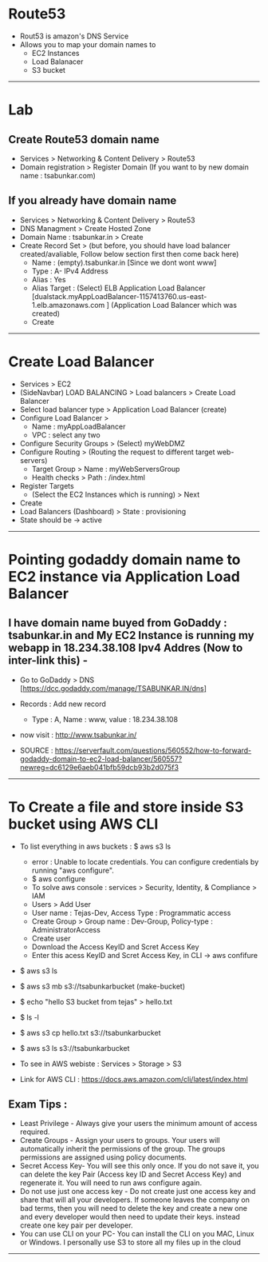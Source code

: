 # Route53

- Rout53 is amazon's DNS Service
- Allows you to map your domain names to
  - EC2 Instances
  - Load Balanacer
  - S3 bucket

---

# Lab

## Create Route53 domain name

- Services > Networking & Content Delivery > Route53
- Domain registration > Register Domain (If you want to by new domain name : tsabunkar.com)

## If you already have domain name

- Services > Networking & Content Delivery > Route53
- DNS Managment > Create Hosted Zone
- Domain Name : tsabunkar.in > Create
- Create Record Set > (but before, you should have load balancer created/avaliable, Follow below section first then come back here)
  - Name : (empty).tsabunkar.in [Since we dont wont www]
  - Type : A- IPv4 Address
  - Alias : Yes
  - Alias Target : (Select) ELB Application Load Balancer [dualstack.myAppLoadBalancer-1157413760.us-east-1.elb.amazonaws.com ] (Application Load Balancer which was created)
  - Create

---

# Create Load Balancer

- Services > EC2
- (SideNavbar) LOAD BALANCING > Load balancers > Create Load Balancer
- Select load balancer type > Application Load Balancer (create)
- Configure Load Balancer >
  - Name : myAppLoadBalancer
  - VPC : select any two
- Configure Security Groups > (Select) myWebDMZ
- Configure Routing > (Routing the request to different target web-servers)
  - Target Group > Name : myWebServersGroup
  - Health checks > Path : /index.html
- Register Targets
  - (Select the EC2 Instances which is running) > Next
- Create
- Load Balancers (Dashboard) > State : provisioning
- State should be -> active

---

# Pointing godaddy domain name to EC2 instance via Application Load Balancer

## I have domain name buyed from GoDaddy : tsabunkar.in and My EC2 Instance is running my webapp in 18.234.38.108 Ipv4 Addres (Now to inter-link this) -

- Go to GoDaddy > DNS [https://dcc.godaddy.com/manage/TSABUNKAR.IN/dns]
- Records : Add new record
  - Type : A, Name : www, value : 18.234.38.108
- now visit : http://www.tsabunkar.in/

- SOURCE : https://serverfault.com/questions/560552/how-to-forward-godaddy-domain-to-ec2-load-balancer/560557?newreg=dc6129e6aeb041bfb59dcb93b2d075f3

---

# To Create a file and store inside S3 bucket using AWS CLI

- To list everything in aws buckets : \$ aws s3 ls
  - error : Unable to locate credentials. You can configure credentials by running "aws configure".
  - \$ aws configure
  - To solve aws console : services > Security, Identity, & Compliance > IAM
  - Users > Add User
  - User name : Tejas-Dev, Access Type : Programmatic access
  - Create Group > Group name : Dev-Group, Policy-type : AdministratorAccess
  - Create user
  - Download the Access KeyID and Scret Access Key
  - Enter this acess KeyID and Scret Access Key, in CLI -> aws confifure
- \$ aws s3 ls
- \$ aws s3 mb s3://tsabunkarbucket (make-bucket)
- \$ echo "hello S3 bucket from tejas" > hello.txt
- \$ ls -l
- \$ aws s3 cp hello.txt s3://tsabunkarbucket
- \$ aws s3 ls s3://tsabunkarbucket

- To see in AWS webiste : Services > Storage > S3
- Link for AWS CLI : https://docs.aws.amazon.com/cli/latest/index.html

## Exam Tips :

- Least Privilege - Always give your users the minimum amount of access required.
- Create Groups - Assign your users to groups. Your users will automatically inherit the permissions of the group. The groups permissions are assigned using policy documents.
- Secret Access Key- You will see this only once. If you do not save it, you can delete the key Pair (Access key ID and Secret Access Key) and regenerate it. You will need to run aws configure again.
- Do not use just one access key - Do not create just one access key and share that will all your developers. If someone leaves the company on bad terms, then you will need to delete the key and create a new one and every developer would then need to update their keys. instead create one key pair per developer.
- You can use CLI on your PC- You can install the CLI on you MAC, Linux or Windows. I personally use S3 to store all my files up in the cloud

---
